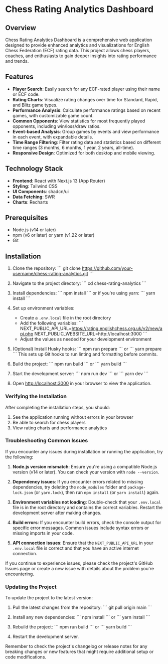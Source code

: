 # Chess Rating Analytics Dashboard

## Overview

Chess Rating Analytics Dashboard is a comprehensive web application designed to provide enhanced analytics and visualizations for English Chess Federation (ECF) rating data. This project allows chess players, coaches, and enthusiasts to gain deeper insights into rating performance and trends.

## Features

- **Player Search**: Easily search for any ECF-rated player using their name or ECF code.
- **Rating Charts**: Visualize rating changes over time for Standard, Rapid, and Blitz game types.
- **Performance Analysis**: Calculate performance ratings based on recent games, with customizable game count.
- **Common Opponents**: View statistics for most frequently played opponents, including win/loss/draw ratios.
- **Event-based Analysis**: Group games by events and view performance in each event, with expandable details.
- **Time Range Filtering**: Filter rating data and statistics based on different time ranges (3 months, 6 months, 1 year, 2 years, all-time).
- **Responsive Design**: Optimized for both desktop and mobile viewing.

## Technology Stack

- **Frontend**: React with Next.js 13 (App Router)
- **Styling**: Tailwind CSS
- **UI Components**: shadcn/ui
- **Data Fetching**: SWR
- **Charts**: Recharts

## Prerequisites

- Node.js (v14 or later)
- npm (v6 or later) or yarn (v1.22 or later)
- Git

## Installation

1. Clone the repository:
   \`\`\`
   git clone https://github.com/your-username/chess-rating-analytics.git
   \`\`\`

2. Navigate to the project directory:
   \`\`\`
   cd chess-rating-analytics
   \`\`\`

3. Install dependencies:
   \`\`\`
   npm install
   \`\`\`
   or if you're using yarn:
   \`\`\`
   yarn install
   \`\`\`

4. Set up environment variables:
   - Create a `.env.local` file in the root directory
   - Add the following variables:
     \`\`\`
     NEXT_PUBLIC_API_URL=https://rating.englishchess.org.uk/v2/new/api.php
     NEXT_PUBLIC_WEBSITE_URL=http://localhost:3000
     \`\`\`
   - Adjust the values as needed for your development environment

5. (Optional) Install Husky hooks:
   \`\`\`
   npm run prepare
   \`\`\`
   or
   \`\`\`
   yarn prepare
   \`\`\`
   This sets up Git hooks to run linting and formatting before commits.

6. Build the project:
   \`\`\`
   npm run build
   \`\`\`
   or
   \`\`\`
   yarn build
   \`\`\`

7. Start the development server:
   \`\`\`
   npm run dev
   \`\`\`
   or
   \`\`\`
   yarn dev
   \`\`\`

8. Open [http://localhost:3000](http://localhost:3000) in your browser to view the application.

### Verifying the Installation

After completing the installation steps, you should:

1. See the application running without errors in your browser
2. Be able to search for chess players
3. View rating charts and performance analytics

### Troubleshooting Common Issues

If you encounter any issues during installation or running the application, try the following:

1. **Node.js version mismatch**: Ensure you're using a compatible Node.js version (v14 or later). You can check your version with `node --version`.

2. **Dependency issues**: If you encounter errors related to missing dependencies, try deleting the `node_modules` folder and `package-lock.json` (or `yarn.lock`), then run `npm install` (or `yarn install`) again.

3. **Environment variables not loading**: Double-check that your `.env.local` file is in the root directory and contains the correct variables. Restart the development server after making changes.

4. **Build errors**: If you encounter build errors, check the console output for specific error messages. Common issues include syntax errors or missing imports in your code.

5. **API connection issues**: Ensure that the `NEXT_PUBLIC_API_URL` in your `.env.local` file is correct and that you have an active internet connection.

If you continue to experience issues, please check the project's GitHub Issues page or create a new issue with details about the problem you're encountering.

### Updating the Project

To update the project to the latest version:

1. Pull the latest changes from the repository:
   \`\`\`
   git pull origin main
   \`\`\`

2. Install any new dependencies:
   \`\`\`
   npm install
   \`\`\`
   or
   \`\`\`
   yarn install
   \`\`\`

3. Rebuild the project:
   \`\`\`
   npm run build
   \`\`\`
   or
   \`\`\`
   yarn build
   \`\`\`

4. Restart the development server.

Remember to check the project's changelog or release notes for any breaking changes or new features that might require additional setup or code modifications.

